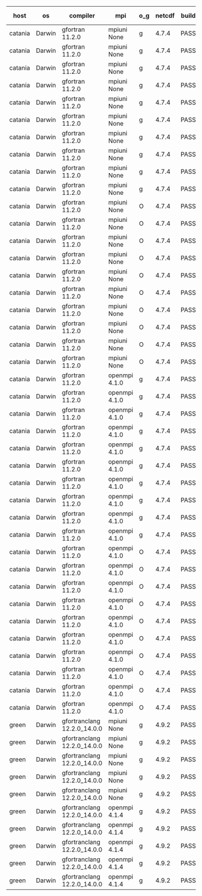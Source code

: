 

| host     | os       | compiler                              | mpi                      | o_g        | netcdf        | build       | u_pass          | u_fail          | s_pass            | s_fail            | e_pass             | e_fail             | nuopc_pass       | nuopc_fail       | artifacts link          |
|----------|----------|---------------------------------------|--------------------------|------------|---------------|-------------|-----------------|-----------------|-------------------|-------------------|--------------------|--------------------|------------------|------------------|-------------------------|
| catania | Darwin | gfortran 11.2.0 | mpiuni None  | g | 4.7.4  | PASS | 12530 | 0 | 9 | 0 | 44 | 0 | None | None | <a href="https://github.com/esmf-org/esmf-test-artifacts/tree/6693066a0cc0e0885e48b99609fa5956ac726300/develop/gfortran/11.2.0/g/mpiuni/None" target="_blank">6693066</a> | 
| catania | Darwin | gfortran 11.2.0 | mpiuni None  | g | 4.7.4  | PASS | 12530 | 0 | 9 | 0 | 44 | 0 | None | None | <a href="https://github.com/esmf-org/esmf-test-artifacts/tree/93c5bab7a2deebb62b2582d38b303c06102936f2/develop/gfortran/11.2.0/g/mpiuni/None" target="_blank">93c5bab</a> | 
| catania | Darwin | gfortran 11.2.0 | mpiuni None  | g | 4.7.4  | PASS | 12530 | 0 | 9 | 0 | 44 | 0 | None | None | <a href="https://github.com/esmf-org/esmf-test-artifacts/tree/a5181e0bed035af571c03b1badd9517cb485f069/develop/gfortran/11.2.0/g/mpiuni/None" target="_blank">a5181e0</a> | 
| catania | Darwin | gfortran 11.2.0 | mpiuni None  | g | 4.7.4  | PASS | 12530 | 0 | 9 | 0 | 44 | 0 | None | None | <a href="https://github.com/esmf-org/esmf-test-artifacts/tree/a466630130d68f246ccd051ab0b1e17ea4381076/develop/gfortran/11.2.0/g/mpiuni/None" target="_blank">a466630</a> | 
| catania | Darwin | gfortran 11.2.0 | mpiuni None  | g | 4.7.4  | PASS | 12530 | 0 | 9 | 0 | 44 | 0 | None | None | <a href="https://github.com/esmf-org/esmf-test-artifacts/tree/a0370206426902f13d9792475868dfa3883498b7/develop/gfortran/11.2.0/g/mpiuni/None" target="_blank">a037020</a> | 
| catania | Darwin | gfortran 11.2.0 | mpiuni None  | g | 4.7.4  | PASS | 12530 | 0 | 9 | 0 | 44 | 0 | None | None | <a href="https://github.com/esmf-org/esmf-test-artifacts/tree/fac2382930d2c8822d12134ba9d6e5df37bd1d2b/develop/gfortran/11.2.0/g/mpiuni/None" target="_blank">fac2382</a> | 
| catania | Darwin | gfortran 11.2.0 | mpiuni None  | g | 4.7.4  | PASS | 12530 | 0 | 9 | 0 | 44 | 0 | None | None | <a href="https://github.com/esmf-org/esmf-test-artifacts/tree/10e6d43973b02009855dc39434d0d9eccd32f6aa/develop/gfortran/11.2.0/g/mpiuni/None" target="_blank">10e6d43</a> | 
| catania | Darwin | gfortran 11.2.0 | mpiuni None  | g | 4.7.4  | PASS | 12530 | 0 | 9 | 0 | 44 | 0 | None | None | <a href="https://github.com/esmf-org/esmf-test-artifacts/tree/cf66180c1729cc90158130a13da4c4329de3ab6a/develop/gfortran/11.2.0/g/mpiuni/None" target="_blank">cf66180</a> | 
| catania | Darwin | gfortran 11.2.0 | mpiuni None  | g | 4.7.4  | PASS | 12530 | 0 | 9 | 0 | 44 | 0 | None | None | <a href="https://github.com/esmf-org/esmf-test-artifacts/tree/69d377ec622e807ae9c86d5b5d4e61995f34b377/develop/gfortran/11.2.0/g/mpiuni/None" target="_blank">69d377e</a> | 
| catania | Darwin | gfortran 11.2.0 | mpiuni None  | g | 4.7.4  | PASS | 12530 | 0 | 9 | 0 | 44 | 0 | None | None | <a href="https://github.com/esmf-org/esmf-test-artifacts/tree/dad69ddcafd836ab995e62313bc04e60d3a10d2f/develop/gfortran/11.2.0/g/mpiuni/None" target="_blank">dad69dd</a> | 
| catania | Darwin | gfortran 11.2.0 | mpiuni None  | O | 4.7.4  | PASS | 12530 | 0 | 9 | 0 | 44 | 0 | None | None | <a href="https://github.com/esmf-org/esmf-test-artifacts/tree/1a84d27612e9521415764194906cbd1c79509e93/develop/gfortran/11.2.0/O/mpiuni/None" target="_blank">1a84d27</a> | 
| catania | Darwin | gfortran 11.2.0 | mpiuni None  | O | 4.7.4  | PASS | 12530 | 0 | 9 | 0 | 44 | 0 | None | None | <a href="https://github.com/esmf-org/esmf-test-artifacts/tree/25d78cc73a6dfffcb7c4e107ecb787b830433db8/develop/gfortran/11.2.0/O/mpiuni/None" target="_blank">25d78cc</a> | 
| catania | Darwin | gfortran 11.2.0 | mpiuni None  | O | 4.7.4  | PASS | 12530 | 0 | 9 | 0 | 44 | 0 | None | None | <a href="https://github.com/esmf-org/esmf-test-artifacts/tree/42ca6f253ca7ee10b5b76b39c95bef288590c833/develop/gfortran/11.2.0/O/mpiuni/None" target="_blank">42ca6f2</a> | 
| catania | Darwin | gfortran 11.2.0 | mpiuni None  | O | 4.7.4  | PASS | 12530 | 0 | 9 | 0 | 44 | 0 | None | None | <a href="https://github.com/esmf-org/esmf-test-artifacts/tree/30285fa03fbac3a40e480f1105493052cef7501e/develop/gfortran/11.2.0/O/mpiuni/None" target="_blank">30285fa</a> | 
| catania | Darwin | gfortran 11.2.0 | mpiuni None  | O | 4.7.4  | PASS | 12530 | 0 | 9 | 0 | 44 | 0 | None | None | <a href="https://github.com/esmf-org/esmf-test-artifacts/tree/a1c2e66cf1bbb6d785e560e2928594b4805edda2/develop/gfortran/11.2.0/O/mpiuni/None" target="_blank">a1c2e66</a> | 
| catania | Darwin | gfortran 11.2.0 | mpiuni None  | O | 4.7.4  | PASS | 12530 | 0 | 9 | 0 | 44 | 0 | None | None | <a href="https://github.com/esmf-org/esmf-test-artifacts/tree/4f88496c9a16ede26dc2e0437176648af373b1bc/develop/gfortran/11.2.0/O/mpiuni/None" target="_blank">4f88496</a> | 
| catania | Darwin | gfortran 11.2.0 | mpiuni None  | O | 4.7.4  | PASS | 12530 | 0 | 9 | 0 | 44 | 0 | None | None | <a href="https://github.com/esmf-org/esmf-test-artifacts/tree/2f5aad7932b0ec05c087f8fd56063293f8778cbf/develop/gfortran/11.2.0/O/mpiuni/None" target="_blank">2f5aad7</a> | 
| catania | Darwin | gfortran 11.2.0 | mpiuni None  | O | 4.7.4  | PASS | 12530 | 0 | 9 | 0 | 44 | 0 | None | None | <a href="https://github.com/esmf-org/esmf-test-artifacts/tree/6fdcb014301a1da9ab073d3f253804fd752de211/develop/gfortran/11.2.0/O/mpiuni/None" target="_blank">6fdcb01</a> | 
| catania | Darwin | gfortran 11.2.0 | mpiuni None  | O | 4.7.4  | PASS | 12530 | 0 | 9 | 0 | 44 | 0 | None | None | <a href="https://github.com/esmf-org/esmf-test-artifacts/tree/eb7f030577b288d087047d962d015d19b87ba36b/develop/gfortran/11.2.0/O/mpiuni/None" target="_blank">eb7f030</a> | 
| catania | Darwin | gfortran 11.2.0 | mpiuni None  | O | 4.7.4  | PASS | 12530 | 0 | 9 | 0 | 44 | 0 | None | None | <a href="https://github.com/esmf-org/esmf-test-artifacts/tree/8eb855528cae4cb4e6d49676630e64fea88debc4/develop/gfortran/11.2.0/O/mpiuni/None" target="_blank">8eb8555</a> | 
| catania | Darwin | gfortran 11.2.0 | openmpi 4.1.0  | g | 4.7.4  | PASS | 14197 | 3 | 51 | 0 | 81 | 0 | 56 | 0 | <a href="https://github.com/esmf-org/esmf-test-artifacts/tree/2f3bb4581badfc60bbebcdfc227f5992fd501fe9/develop/gfortran/11.2.0/g/openmpi/4.1.0" target="_blank">2f3bb45</a> | 
| catania | Darwin | gfortran 11.2.0 | openmpi 4.1.0  | g | 4.7.4  | PASS | 14197 | 3 | 51 | 0 | 81 | 0 | 56 | 0 | <a href="https://github.com/esmf-org/esmf-test-artifacts/tree/ff5e9366269203b610a1eefb04705cf949a5183b/develop/gfortran/11.2.0/g/openmpi/4.1.0" target="_blank">ff5e936</a> | 
| catania | Darwin | gfortran 11.2.0 | openmpi 4.1.0  | g | 4.7.4  | PASS | 14197 | 3 | 51 | 0 | 81 | 0 | 55 | 1 | <a href="https://github.com/esmf-org/esmf-test-artifacts/tree/d619068c3ad2930d703280da27e92d8a18bae62f/develop/gfortran/11.2.0/g/openmpi/4.1.0" target="_blank">d619068</a> | 
| catania | Darwin | gfortran 11.2.0 | openmpi 4.1.0  | g | 4.7.4  | PASS | 14197 | 3 | 51 | 0 | 81 | 0 | 55 | 1 | <a href="https://github.com/esmf-org/esmf-test-artifacts/tree/373f414cc59028afcfa337bff5087fc49859c101/develop/gfortran/11.2.0/g/openmpi/4.1.0" target="_blank">373f414</a> | 
| catania | Darwin | gfortran 11.2.0 | openmpi 4.1.0  | g | 4.7.4  | PASS | 14197 | 3 | 51 | 0 | 81 | 0 | 56 | 0 | <a href="https://github.com/esmf-org/esmf-test-artifacts/tree/d9f7914ae8e28d44225f1119de76a785dfeee510/develop/gfortran/11.2.0/g/openmpi/4.1.0" target="_blank">d9f7914</a> | 
| catania | Darwin | gfortran 11.2.0 | openmpi 4.1.0  | g | 4.7.4  | PASS | 14197 | 3 | 51 | 0 | 81 | 0 | 56 | 0 | <a href="https://github.com/esmf-org/esmf-test-artifacts/tree/db0aa79eefe7becda60cbad108cc43c0ab1eca20/develop/gfortran/11.2.0/g/openmpi/4.1.0" target="_blank">db0aa79</a> | 
| catania | Darwin | gfortran 11.2.0 | openmpi 4.1.0  | g | 4.7.4  | PASS | 14197 | 3 | 51 | 0 | 81 | 0 | 56 | 0 | <a href="https://github.com/esmf-org/esmf-test-artifacts/tree/1525c0cba2aa720e4d406e80b99145f1b3acc390/develop/gfortran/11.2.0/g/openmpi/4.1.0" target="_blank">1525c0c</a> | 
| catania | Darwin | gfortran 11.2.0 | openmpi 4.1.0  | g | 4.7.4  | PASS | 14197 | 3 | 51 | 0 | 81 | 0 | 56 | 0 | <a href="https://github.com/esmf-org/esmf-test-artifacts/tree/f1091e15b1c85fda993d61f4416aecf2801dfefa/develop/gfortran/11.2.0/g/openmpi/4.1.0" target="_blank">f1091e1</a> | 
| catania | Darwin | gfortran 11.2.0 | openmpi 4.1.0  | g | 4.7.4  | PASS | 14197 | 3 | 51 | 0 | 81 | 0 | 56 | 0 | <a href="https://github.com/esmf-org/esmf-test-artifacts/tree/f5f682e92837097d5551af062d3efc29b8c3012e/develop/gfortran/11.2.0/g/openmpi/4.1.0" target="_blank">f5f682e</a> | 
| catania | Darwin | gfortran 11.2.0 | openmpi 4.1.0  | g | 4.7.4  | PASS | 14197 | 3 | 51 | 0 | 81 | 0 | 56 | 0 | <a href="https://github.com/esmf-org/esmf-test-artifacts/tree/362102e1c093be735236df4cc58d0744a5dceaa2/develop/gfortran/11.2.0/g/openmpi/4.1.0" target="_blank">362102e</a> | 
| catania | Darwin | gfortran 11.2.0 | openmpi 4.1.0  | O | 4.7.4  | PASS | 14197 | 3 | 51 | 0 | 81 | 0 | 56 | 0 | <a href="https://github.com/esmf-org/esmf-test-artifacts/tree/23ec80eef913b3a6632d5613c587dfdc879ca0bd/develop/gfortran/11.2.0/O/openmpi/4.1.0" target="_blank">23ec80e</a> | 
| catania | Darwin | gfortran 11.2.0 | openmpi 4.1.0  | O | 4.7.4  | PASS | 14197 | 3 | 51 | 0 | 81 | 0 | 56 | 0 | <a href="https://github.com/esmf-org/esmf-test-artifacts/tree/618a0be4c19929e136295c98abc089263d66bcaf/develop/gfortran/11.2.0/O/openmpi/4.1.0" target="_blank">618a0be</a> | 
| catania | Darwin | gfortran 11.2.0 | openmpi 4.1.0  | O | 4.7.4  | PASS | 14197 | 3 | 51 | 0 | 81 | 0 | 55 | 1 | <a href="https://github.com/esmf-org/esmf-test-artifacts/tree/68834403be921b9f284a3a7da34cf84cd34fb7c1/develop/gfortran/11.2.0/O/openmpi/4.1.0" target="_blank">6883440</a> | 
| catania | Darwin | gfortran 11.2.0 | openmpi 4.1.0  | O | 4.7.4  | PASS | 14197 | 3 | 51 | 0 | 81 | 0 | 55 | 1 | <a href="https://github.com/esmf-org/esmf-test-artifacts/tree/abc1ce2fbc235a91f80e340e713eb067a6095cff/develop/gfortran/11.2.0/O/openmpi/4.1.0" target="_blank">abc1ce2</a> | 
| catania | Darwin | gfortran 11.2.0 | openmpi 4.1.0  | O | 4.7.4  | PASS | 14197 | 3 | 51 | 0 | 81 | 0 | 56 | 0 | <a href="https://github.com/esmf-org/esmf-test-artifacts/tree/71adbddb89bc953320344877a86b1560e5a2d1aa/develop/gfortran/11.2.0/O/openmpi/4.1.0" target="_blank">71adbdd</a> | 
| catania | Darwin | gfortran 11.2.0 | openmpi 4.1.0  | O | 4.7.4  | PASS | 14197 | 3 | 51 | 0 | 81 | 0 | 56 | 0 | <a href="https://github.com/esmf-org/esmf-test-artifacts/tree/6441cf067cf4cddbef905c7aa91eda3ba4241492/develop/gfortran/11.2.0/O/openmpi/4.1.0" target="_blank">6441cf0</a> | 
| catania | Darwin | gfortran 11.2.0 | openmpi 4.1.0  | O | 4.7.4  | PASS | 14197 | 3 | 51 | 0 | 81 | 0 | 56 | 0 | <a href="https://github.com/esmf-org/esmf-test-artifacts/tree/7f89297752773ebef48ba7f3c821966c23a3b16d/develop/gfortran/11.2.0/O/openmpi/4.1.0" target="_blank">7f89297</a> | 
| catania | Darwin | gfortran 11.2.0 | openmpi 4.1.0  | O | 4.7.4  | PASS | 14197 | 3 | 51 | 0 | 81 | 0 | 56 | 0 | <a href="https://github.com/esmf-org/esmf-test-artifacts/tree/4782dc99074c65c9ac218f25d00b5dc32469cae3/develop/gfortran/11.2.0/O/openmpi/4.1.0" target="_blank">4782dc9</a> | 
| catania | Darwin | gfortran 11.2.0 | openmpi 4.1.0  | O | 4.7.4  | PASS | 14197 | 3 | 51 | 0 | 81 | 0 | 56 | 0 | <a href="https://github.com/esmf-org/esmf-test-artifacts/tree/a0423a5d1b50dd164034f26158116165434ddb27/develop/gfortran/11.2.0/O/openmpi/4.1.0" target="_blank">a0423a5</a> | 
| catania | Darwin | gfortran 11.2.0 | openmpi 4.1.0  | O | 4.7.4  | PASS | 14197 | 3 | 51 | 0 | 81 | 0 | 56 | 0 | <a href="https://github.com/esmf-org/esmf-test-artifacts/tree/ad11e3b77b791834de9d08c62b8a5d2fa270c022/develop/gfortran/11.2.0/O/openmpi/4.1.0" target="_blank">ad11e3b</a> | 
| green | Darwin | gfortranclang 12.2.0_14.0.0 | mpiuni None  | g | 4.9.2  | PASS | 12530 | 0 | 9 | 0 | 44 | 0 | None | None | <a href="https://github.com/esmf-org/esmf-test-artifacts/tree/663650beeea68bb9dde51d8c440c12cef32dcf31/develop/gfortranclang/12.2.0_14.0.0/g/mpiuni/None" target="_blank">663650b</a> | 
| green | Darwin | gfortranclang 12.2.0_14.0.0 | mpiuni None  | g | 4.9.2  | PASS | 12530 | 0 | 9 | 0 | 44 | 0 | None | None | <a href="https://github.com/esmf-org/esmf-test-artifacts/tree/93a1bec2881df7d5d9251f745777dcda538fac21/develop/gfortranclang/12.2.0_14.0.0/g/mpiuni/None" target="_blank">93a1bec</a> | 
| green | Darwin | gfortranclang 12.2.0_14.0.0 | mpiuni None  | g | 4.9.2  | PASS | 12530 | 0 | 9 | 0 | 44 | 0 | None | None | <a href="https://github.com/esmf-org/esmf-test-artifacts/tree/453e071365e666c38183fe0024bf4c56f0a3c192/develop/gfortranclang/12.2.0_14.0.0/g/mpiuni/None" target="_blank">453e071</a> | 
| green | Darwin | gfortranclang 12.2.0_14.0.0 | mpiuni None  | g | 4.9.2  | PASS | 12530 | 0 | 9 | 0 | 44 | 0 | None | None | <a href="https://github.com/esmf-org/esmf-test-artifacts/tree/a889f681588ba7867019393796c2872f6e462a4f/develop/gfortranclang/12.2.0_14.0.0/g/mpiuni/None" target="_blank">a889f68</a> | 
| green | Darwin | gfortranclang 12.2.0_14.0.0 | mpiuni None  | g | 4.9.2  | PASS | None | None | None | None | None | None | None | None | <a href="https://github.com/esmf-org/esmf-test-artifacts/tree/96041039e99e78ceaf4568ea3f0bea47996cef94/develop/gfortranclang/12.2.0_14.0.0/g/mpiuni/None" target="_blank">9604103</a> | 
| green | Darwin | gfortranclang 12.2.0_14.0.0 | openmpi 4.1.4  | g | 4.9.2  | PASS | 14200 | 0 | 51 | 0 | 81 | 0 | 55 | 2 | <a href="https://github.com/esmf-org/esmf-test-artifacts/tree/ecfb13bedaed27a4688644085c7ce28b42fe4b0f/develop/gfortranclang/12.2.0_14.0.0/g/openmpi/4.1.4" target="_blank">ecfb13b</a> | 
| green | Darwin | gfortranclang 12.2.0_14.0.0 | openmpi 4.1.4  | g | 4.9.2  | PASS | 14200 | 0 | 51 | 0 | 81 | 0 | 57 | 0 | <a href="https://github.com/esmf-org/esmf-test-artifacts/tree/0ab00f921d4bad9bae02cc8ffdca73d4e430d7a9/develop/gfortranclang/12.2.0_14.0.0/g/openmpi/4.1.4" target="_blank">0ab00f9</a> | 
| green | Darwin | gfortranclang 12.2.0_14.0.0 | openmpi 4.1.4  | g | 4.9.2  | PASS | 14200 | 0 | 51 | 0 | 81 | 0 | 56 | 1 | <a href="https://github.com/esmf-org/esmf-test-artifacts/tree/ffb47f3d724ec9e7c797d02e53edd5e353785265/develop/gfortranclang/12.2.0_14.0.0/g/openmpi/4.1.4" target="_blank">ffb47f3</a> | 
| green | Darwin | gfortranclang 12.2.0_14.0.0 | openmpi 4.1.4  | g | 4.9.2  | PASS | 14200 | 0 | 51 | 0 | 81 | 0 | 57 | 0 | <a href="https://github.com/esmf-org/esmf-test-artifacts/tree/b146eee652eecdc4d17df6a532da2dde37f218f6/develop/gfortranclang/12.2.0_14.0.0/g/openmpi/4.1.4" target="_blank">b146eee</a> | 
| green | Darwin | gfortranclang 12.2.0_14.0.0 | openmpi 4.1.4  | g | 4.9.2  | PASS | 14200 | 0 | 51 | 0 | 81 | 0 | 57 | 0 | <a href="https://github.com/esmf-org/esmf-test-artifacts/tree/a1b33fdf39cac391b5b090015a0f581bec4539cb/develop/gfortranclang/12.2.0_14.0.0/g/openmpi/4.1.4" target="_blank">a1b33fd</a> | 
